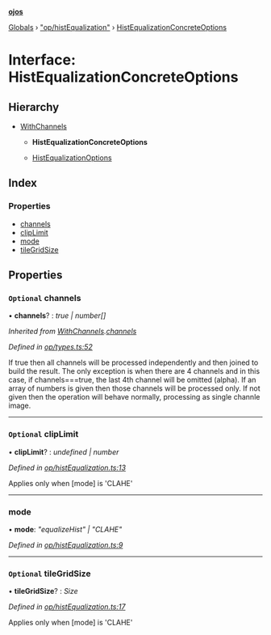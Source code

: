 **[ojos](../README.md)**

[Globals](../README.md) › ["op/histEqualization"](../modules/_op_histequalization_.md) › [HistEqualizationConcreteOptions](_op_histequalization_.histequalizationconcreteoptions.md)

# Interface: HistEqualizationConcreteOptions

## Hierarchy

* [WithChannels](_op_types_.withchannels.md)

  * **HistEqualizationConcreteOptions**

  * [HistEqualizationOptions](_op_histequalization_.histequalizationoptions.md)

## Index

### Properties

* [channels](_op_histequalization_.histequalizationconcreteoptions.md#optional-channels)
* [clipLimit](_op_histequalization_.histequalizationconcreteoptions.md#optional-cliplimit)
* [mode](_op_histequalization_.histequalizationconcreteoptions.md#mode)
* [tileGridSize](_op_histequalization_.histequalizationconcreteoptions.md#optional-tilegridsize)

## Properties

### `Optional` channels

• **channels**? : *true | number[]*

*Inherited from [WithChannels](_op_types_.withchannels.md).[channels](_op_types_.withchannels.md#optional-channels)*

*Defined in [op/types.ts:52](https://github.com/cancerberoSgx/mirada/blob/f2ba50d/ojos/src/op/types.ts#L52)*

If true then all channels will be processed independently and then joined to build the result. The only exception is when there are 4 channels and in this case, if channels===true, the last 4th channel will be omitted (alpha). If an array of numbers is given then those channels will be processed only. If not given then the operation will behave normally, processing as single channle image.

___

### `Optional` clipLimit

• **clipLimit**? : *undefined | number*

*Defined in [op/histEqualization.ts:13](https://github.com/cancerberoSgx/mirada/blob/f2ba50d/ojos/src/op/histEqualization.ts#L13)*

Applies only when [mode] is 'CLAHE'

___

###  mode

• **mode**: *"equalizeHist" | "CLAHE"*

*Defined in [op/histEqualization.ts:9](https://github.com/cancerberoSgx/mirada/blob/f2ba50d/ojos/src/op/histEqualization.ts#L9)*

___

### `Optional` tileGridSize

• **tileGridSize**? : *Size*

*Defined in [op/histEqualization.ts:17](https://github.com/cancerberoSgx/mirada/blob/f2ba50d/ojos/src/op/histEqualization.ts#L17)*

Applies only when [mode] is 'CLAHE'